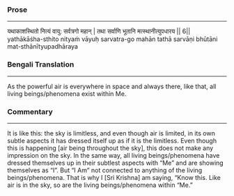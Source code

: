 ### Prose 
 --- 
यथाकाशस्थितो नित्यं वायु: सर्वत्रगो महान् |
तथा सर्वाणि भूतानि मत्स्थानीत्युपधारय || 6||
yathākāśha-sthito nityaṁ vāyuḥ sarvatra-go mahān
tathā sarvāṇi bhūtāni mat-sthānītyupadhāraya

### Bengali Translation 
 --- 
As the powerful air is everywhere in space and always there, like that, all living beings/phenomena exist within Me.

### Commentary 
 --- 
It is like this: the sky is limitless, and even though air is limited, in its own subtle aspects it has dressed itself up as if it is the limitless. Even though this is happening [air being throughout the sky], this does not make any impression on the sky. In the same way, all living beings/phenomena have dressed themselves up in their subtlest aspects with “Me” and are showing themselves as “I”. But “I Am” not connected to anything of the living beings/phenomena. That is why I [Sri Krishna] am saying, “Know this. Like air is in the sky, so are the living beings/phenomena within “Me.”